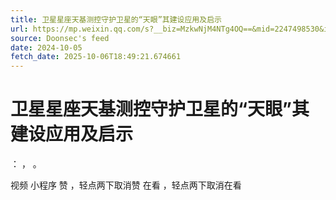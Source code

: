 ```yaml
---
title: 卫星星座天基测控守护卫星的“天眼”其建设应用及启示
url: https://mp.weixin.qq.com/s?__biz=MzkwNjM4NTg4OQ==&mid=2247498530&idx=1&sn=09b7625785459aa4cf67823ee666d53f
source: Doonsec's feed
date: 2024-10-05
fetch_date: 2025-10-06T18:49:21.674661
---
```


# 卫星星座天基测控守护卫星的“天眼”其建设应用及启示

：
，
。

视频
小程序
赞
，轻点两下取消赞
在看
，轻点两下取消在看